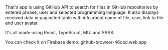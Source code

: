 That's app is using GitHub API to search for files in GitHub repositories by entered phrase, user and selected programming language.
It also displays received data in paginated table with info about name of file, user, link to file and user avatar.

It's all made using React, TypeScript, MUI and SASS.

You can check it on Firebase demo: github-browser-46cad.web.app
